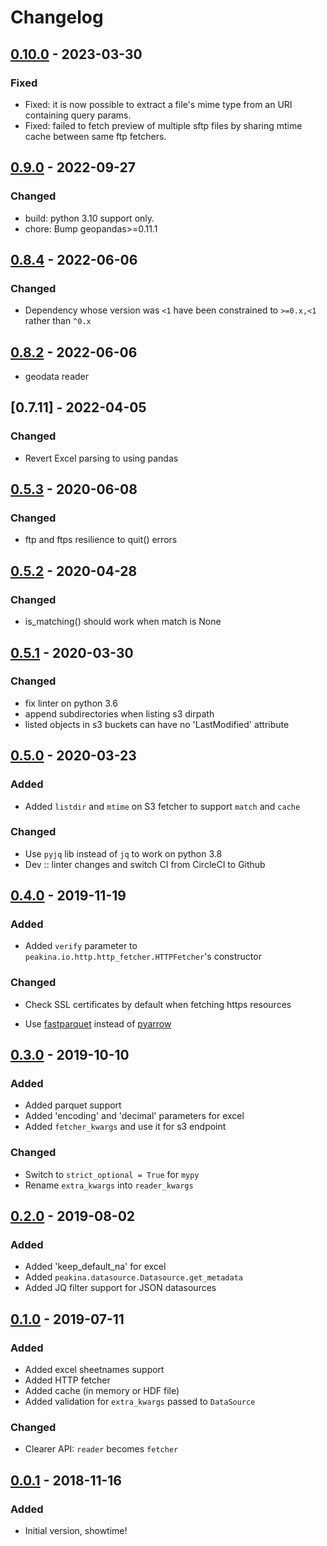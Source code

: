 # Changelog

## [0.10.0] - 2023-03-30

### Fixed

- Fixed: it is now possible to extract a file's mime type from an URI containing query params.
- Fixed: failed to fetch preview of multiple sftp files by sharing mtime cache between same ftp fetchers.

## [0.9.0] - 2022-09-27

### Changed

- build: python 3.10 support only.
- chore: Bump geopandas>=0.11.1

## [0.8.4] -   2022-06-06

### Changed

- Dependency whose version was `<1` have been constrained to `>=0.x,<1` rather than `^0.x`

## [0.8.2] -   2022-06-06
- geodata reader


## [0.7.11] -  2022-04-05

### Changed
- Revert Excel parsing to using pandas

## [0.5.3] - 2020-06-08

### Changed
- ftp and ftps resilience to quit() errors

## [0.5.2] - 2020-04-28

### Changed
- is_matching() should work when match is None

## [0.5.1] - 2020-03-30

### Changed
- fix linter on python 3.6
- append subdirectories when listing s3 dirpath
- listed objects in s3 buckets can have no \'LastModified\' attribute

## [0.5.0] - 2020-03-23

### Added

- Added `listdir` and `mtime` on S3 fetcher to support `match` and `cache`

### Changed

- Use `pyjq` lib instead of `jq` to work on python 3.8
- Dev :: linter changes and switch CI from CircleCI to Github

## [0.4.0] - 2019-11-19

### Added

- Added `verify` parameter to `peakina.io.http.http_fetcher.HTTPFetcher`'s constructor

### Changed

- Check SSL certificates by default when fetching https resources

- Use [fastparquet](https://fastparquet.readthedocs.io/en/latest/) instead of
  [pyarrow](https://pypi.org/project/pyarrow/#description)

## [0.3.0] - 2019-10-10

### Added

- Added parquet support
- Added 'encoding' and 'decimal' parameters for excel
- Added `fetcher_kwargs` and use it for s3 endpoint

### Changed

- Switch to `strict_optional = True` for `mypy`
- Rename `extra_kwargs` into `reader_kwargs`

## [0.2.0] - 2019-08-02

### Added

- Added 'keep_default_na' for excel
- Added `peakina.datasource.Datasource.get_metadata`
- Added JQ filter support for JSON datasources

## [0.1.0] - 2019-07-11

### Added

- Added excel sheetnames support
- Added HTTP fetcher
- Added cache (in memory or HDF file)
- Added validation for `extra_kwargs` passed to `DataSource`

### Changed

- Clearer API: `reader` becomes `fetcher`

## [0.0.1] - 2018-11-16

### Added

- Initial version, showtime!

[0.10.0]: https://github.com/ToucanToco/peakina/compare/v0.9.2...v0.10.0
[0.9.2]: https://github.com/ToucanToco/peakina/compare/v0.9.1...v0.9.2
[0.9.1]: https://github.com/ToucanToco/peakina/compare/v0.9.0...v0.9.1
[0.9.0]: https://github.com/ToucanToco/peakina/compare/v0.8.4...v0.9.0
[0.8.4]: https://github.com/ToucanToco/peakina/compare/v0.8.3...v0.8.4
[0.8.3]: https://github.com/ToucanToco/peakina/compare/v0.8.2...v0.8.3
[0.8.2]: https://github.com/ToucanToco/peakina/compare/v0.8.1...v0.8.2
[0.5.3]: https://github.com/ToucanToco/peakina/compare/v0.5.2...v0.5.3
[0.5.2]: https://github.com/ToucanToco/peakina/compare/v0.5.1...v0.5.2
[0.5.1]: https://github.com/ToucanToco/peakina/compare/v0.5.0...v0.5.1
[0.5.0]: https://github.com/ToucanToco/peakina/compare/v0.4.0...v0.5.0
[0.4.0]: https://github.com/ToucanToco/peakina/compare/v0.3.0...v0.4.0
[0.3.0]: https://github.com/ToucanToco/peakina/compare/v0.2.0...v0.3.0
[0.2.0]: https://github.com/ToucanToco/peakina/compare/v0.1.0...v0.2.0
[0.1.0]: https://github.com/ToucanToco/peakina/compare/v0.0.1...v0.1.0
[0.0.1]: https://github.com/ToucanToco/peakina/tree/v0.0.1
